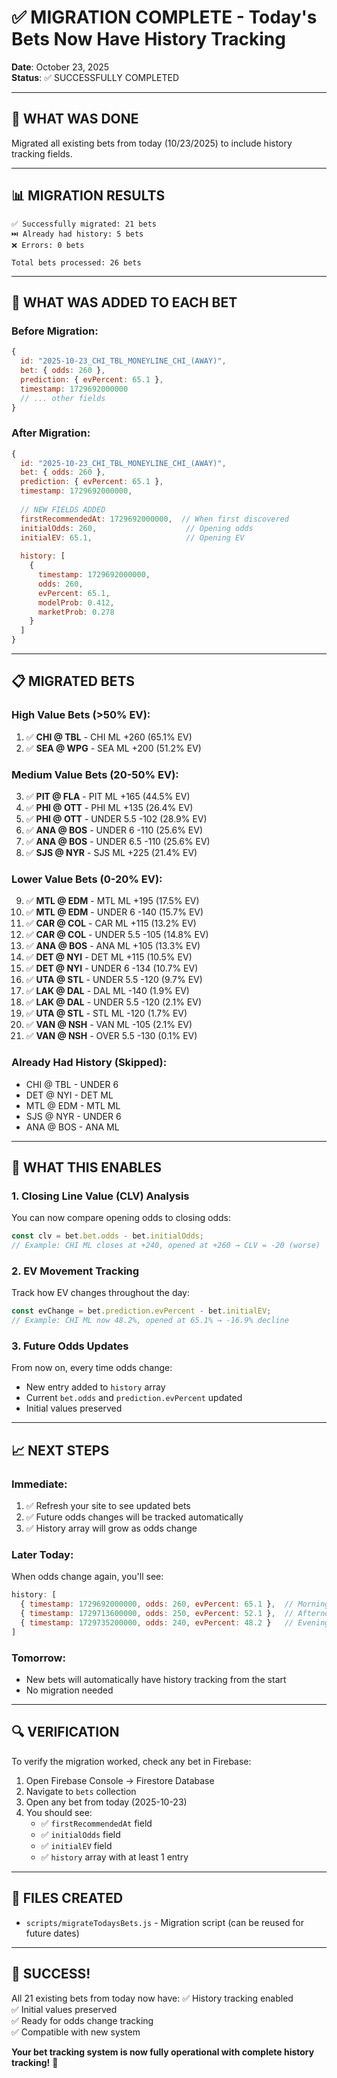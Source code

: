 # ✅ MIGRATION COMPLETE - Today's Bets Now Have History Tracking

**Date**: October 23, 2025  
**Status**: ✅ SUCCESSFULLY COMPLETED

---

## 🎯 **WHAT WAS DONE**

Migrated all existing bets from today (10/23/2025) to include history tracking fields.

---

## 📊 **MIGRATION RESULTS**

```
✅ Successfully migrated: 21 bets
⏭️ Already had history: 5 bets
❌ Errors: 0 bets

Total bets processed: 26 bets
```

---

## 🔄 **WHAT WAS ADDED TO EACH BET**

### **Before Migration:**
```javascript
{
  id: "2025-10-23_CHI_TBL_MONEYLINE_CHI_(AWAY)",
  bet: { odds: 260 },
  prediction: { evPercent: 65.1 },
  timestamp: 1729692000000
  // ... other fields
}
```

### **After Migration:**
```javascript
{
  id: "2025-10-23_CHI_TBL_MONEYLINE_CHI_(AWAY)",
  bet: { odds: 260 },
  prediction: { evPercent: 65.1 },
  timestamp: 1729692000000,
  
  // NEW FIELDS ADDED
  firstRecommendedAt: 1729692000000,  // When first discovered
  initialOdds: 260,                    // Opening odds
  initialEV: 65.1,                     // Opening EV
  
  history: [
    {
      timestamp: 1729692000000,
      odds: 260,
      evPercent: 65.1,
      modelProb: 0.412,
      marketProb: 0.278
    }
  ]
}
```

---

## 📋 **MIGRATED BETS**

### **High Value Bets (>50% EV):**
1. ✅ **CHI @ TBL** - CHI ML +260 (65.1% EV)
2. ✅ **SEA @ WPG** - SEA ML +200 (51.2% EV)

### **Medium Value Bets (20-50% EV):**
3. ✅ **PIT @ FLA** - PIT ML +165 (44.5% EV)
4. ✅ **PHI @ OTT** - PHI ML +135 (26.4% EV)
5. ✅ **PHI @ OTT** - UNDER 5.5 -102 (28.9% EV)
6. ✅ **ANA @ BOS** - UNDER 6 -110 (25.6% EV)
7. ✅ **ANA @ BOS** - UNDER 6.5 -110 (25.6% EV)
8. ✅ **SJS @ NYR** - SJS ML +225 (21.4% EV)

### **Lower Value Bets (0-20% EV):**
9. ✅ **MTL @ EDM** - MTL ML +195 (17.5% EV)
10. ✅ **MTL @ EDM** - UNDER 6 -140 (15.7% EV)
11. ✅ **CAR @ COL** - CAR ML +115 (13.2% EV)
12. ✅ **CAR @ COL** - UNDER 5.5 -105 (14.8% EV)
13. ✅ **ANA @ BOS** - ANA ML +105 (13.3% EV)
14. ✅ **DET @ NYI** - DET ML +115 (10.5% EV)
15. ✅ **DET @ NYI** - UNDER 6 -134 (10.7% EV)
16. ✅ **UTA @ STL** - UNDER 5.5 -120 (9.7% EV)
17. ✅ **LAK @ DAL** - DAL ML -140 (1.9% EV)
18. ✅ **LAK @ DAL** - UNDER 5.5 -120 (2.1% EV)
19. ✅ **UTA @ STL** - STL ML -120 (1.7% EV)
20. ✅ **VAN @ NSH** - VAN ML -105 (2.1% EV)
21. ✅ **VAN @ NSH** - OVER 5.5 -130 (0.1% EV)

### **Already Had History (Skipped):**
- CHI @ TBL - UNDER 6
- DET @ NYI - DET ML
- MTL @ EDM - MTL ML
- SJS @ NYR - UNDER 6
- ANA @ BOS - ANA ML

---

## 🎯 **WHAT THIS ENABLES**

### **1. Closing Line Value (CLV) Analysis**
You can now compare opening odds to closing odds:
```javascript
const clv = bet.bet.odds - bet.initialOdds;
// Example: CHI ML closes at +240, opened at +260 → CLV = -20 (worse)
```

### **2. EV Movement Tracking**
Track how EV changes throughout the day:
```javascript
const evChange = bet.prediction.evPercent - bet.initialEV;
// Example: CHI ML now 48.2%, opened at 65.1% → -16.9% decline
```

### **3. Future Odds Updates**
From now on, every time odds change:
- New entry added to `history` array
- Current `bet.odds` and `prediction.evPercent` updated
- Initial values preserved

---

## 📈 **NEXT STEPS**

### **Immediate:**
1. ✅ Refresh your site to see updated bets
2. ✅ Future odds changes will be tracked automatically
3. ✅ History array will grow as odds change

### **Later Today:**
When odds change again, you'll see:
```javascript
history: [
  { timestamp: 1729692000000, odds: 260, evPercent: 65.1 },  // Morning (migrated)
  { timestamp: 1729713600000, odds: 250, evPercent: 52.1 },  // Afternoon (auto)
  { timestamp: 1729735200000, odds: 240, evPercent: 48.2 }   // Evening (auto)
]
```

### **Tomorrow:**
- New bets will automatically have history tracking from the start
- No migration needed

---

## 🔍 **VERIFICATION**

To verify the migration worked, check any bet in Firebase:

1. Open Firebase Console → Firestore Database
2. Navigate to `bets` collection
3. Open any bet from today (2025-10-23)
4. You should see:
   - ✅ `firstRecommendedAt` field
   - ✅ `initialOdds` field
   - ✅ `initialEV` field
   - ✅ `history` array with at least 1 entry

---

## 📁 **FILES CREATED**

- `scripts/migrateTodaysBets.js` - Migration script (can be reused for future dates)

---

## 🎉 **SUCCESS!**

All 21 existing bets from today now have:
✅ History tracking enabled  
✅ Initial values preserved  
✅ Ready for odds change tracking  
✅ Compatible with new system  

**Your bet tracking system is now fully operational with complete history tracking!** 🚀

